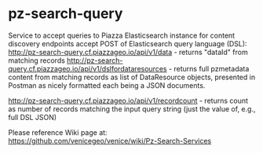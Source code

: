 # pz-search-query
Service to accept queries to Piazza Elasticsearch instance for content discovery
endpoints accept POST of Elasticsearch query language (DSL):
http://pz-search-query.cf.piazzageo.io/api/v1/data -  returns "dataId" from matching records
http://pz-search-query.cf.piazzageo.io/api/v1/dslfordataresources -  returns full pzmetadata content from matching records as 
list of DataResource objects, presented in Postman as nicely formatted each being a JSON documents.

http://pz-search-query.cf.piazzageo.io/api/v1/recordcount -  returns count as number of records matching the input
query string (just the value of, e.g., full DSL JSON)

Please reference Wiki page at:
https://github.com/venicegeo/venice/wiki/Pz-Search-Services

